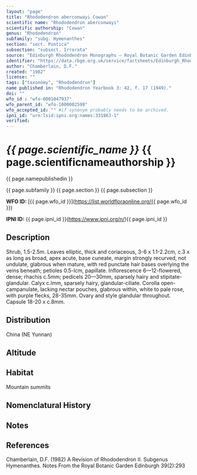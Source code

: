 ```yaml
---
layout: "page"
title: "Rhododendron aberconwayi Cowan"
scientific name: "Rhododendron aberconwayi"
scientific authorship: "Cowan"                       
genus: "Rhododendron"
subfamily: "subg. Hymenanthes"
section: "sect. Pontica"
subsection: "subsect. Irrorata"
source: "Edinburgh Rhododendron Monographs – Royal Botanic Garden Edinburgh"
identifier: "https://data.rbge.org.uk/service/factsheets/Edinburgh_Rhododendron_Monographs.xhtml"
author: "Chamberlain, D.F."
created: "1982"
license: ""
tags: ["taxonomy", "Rhododendron"]
name published in: "Rhododendron Yearbook 3: 42, f. 17 (1949)."
doi: ""
wfo_id : "wfo-0001047937"
wfo_parent_id: "wfo-1000002599"
wfo_accepted_id: "" #if synonym probably needs to be archived.                      
ipni_id: "urn:lsid:ipni.org:names:331863-1"
verified:
---
```


# _{{ page.scientific_name }}_ {{ page.scientificnameauthorship }}
 {{ page.namepublishedin }}

{{ page.subfamily }} {{ page.section }} {{ page.subsection }} 

**WFO ID:** [{{ page.wfo_id }}](https://list.worldfloraonline.org/{{ page.wfo_id }})

**IPNI ID:** {{ page.ipni_id }}(https://www.ipni.org/n/){{ page.ipni_id }}

## Description
Shrub, 1.5-2.5m. Leaves elliptic, thick and coriaceous, 3-6 x 1.1-2.2cm, c.3 x as long as broad, apex acute, base cuneate, margin strongly recurved, not undulate, glabrous when mature, with red punctate hair bases overlying the veins beneath; petioles 0.5-lcm, papillate. Inflorescence 6—12-flowered, dense; rhachis c.5mm; pedicels 20—30mm, sparsely hairy and stipitate-glandular. Calyx c.lmm, sparsely hairy, glandular-ciliate. Corolla open-campanulate, lacking nectar pouches, glabrous within, white to pale rose, with purple flecks, 28-35mm. Ovary and style glandular throughout. Capsule 18-20 x c.8mm.

## Distribution
China (NE Yunnan)

## Altitude


## Habitat
Mountain summits

## Nomenclatural History

                       
## Notes


## References

Chamberlain, D.F. (1982) A Revision of Rhododendron II. Subgenus Hymenanthes. Notes From the Royal Botanic Garden Edinburgh 39(2):293
